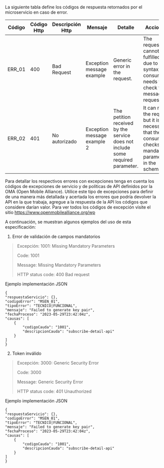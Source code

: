 La siguiente tabla define los códigos de respuesta retornados por el microservicio en caso de error. 

|Código|Código Http|Descripción Http|Mensaje|Detalle|Acciones|
|----|----|----|----|----|----|
|ERR_01|400|Bad Request|Exception message example|Generic error in the request.|The request cannot be fulfilled due to bad syntax, the consumer needs to check the message request.|
|ERR_02|401|No autorizado|Exception message example 2|The petition received by the service does not include some required parameter.|It can retry the request but it is necessary that the consumer checks the mandatory parameters in the schema.|


Para detallar los respectivos errores con excepciones tenga en cuenta los códigos de excepciones de servicio y de políticas de API definidos por la OMA (Open Mobile Alliance). Utilice este tipo de excepciones para definir de una manera más detallada y acertada los errores que podría devolver la API en la que trabaja, agregue a la respuesta de la API los códigos que considere darían valor. Para ver todos los códigos de excepción visite el sitio https://www.openmobilealliance.org/wp

A continuación, se muestran algunos ejemplos del uso de esta especificación:

1. Error de validación de campos mandatorios

> 	Excepción: 1001: Missing Mandatory Parameters
> 	
> 	Code: 1001
> 	
> 	Message: Missing Mandatory Parameters	
> 		
> 	HTTP status code: 400 Bad request

Ejemplo implementación JSON

```
{
"respuestaServicio": {},
"codigoError": "MSEN_01",
"tipoError": "TECNICO|FUNCIONAL",
"mensaje": "Failed to generate key pair",
"fechaProceso": "2023-05-29T23:42:04z",
"causas": [
	{
		"codigoCauda": "1001",
		"descripcionCauda": "subscribe-detail-api"
	}
]
}
```

2. Token inválido

> Excepción: 3000: Generic Security Error
> 
> Code: 3000
> 
> Message:  Generic Security Error		
> 
> HTTP status code: 401 Unauthorized

Ejemplo implementación JSON

```
{
"respuestaServicio": {},
"codigoError": "MSEN_01",
"tipoError": "TECNICO|FUNCIONAL",
"mensaje": "Failed to generate key pair",
"fechaProceso": "2023-05-29T23:42:04z",
"causas": [
	{
		"codigoCauda": "1001",
		"descripcionCauda": "subscribe-detail-api"
	}
]
}
```